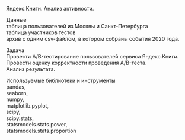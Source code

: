 Яндекс.Книги. Анализ активности.  

Данные  
таблица пользователей из Москвы и Санкт-Петербурга  
таблица участников тестов  
архив с одним csv-файлом, в котором собраны события 2020 года.  

Задача  
Провести A/B-тестирование пользователей сервиса Яндекс.Книги.  
Провести оценку корректности проведения A/B-теста.  
Анализ результата.  

Используемые библиотеки и инструменты  
pandas,  
seaborn,  
numpy,  
matplotlib.pyplot,  
scipy,  
scipy.stats,  
statsmodels.stats.power,  
statsmodels.stats.proportion  
